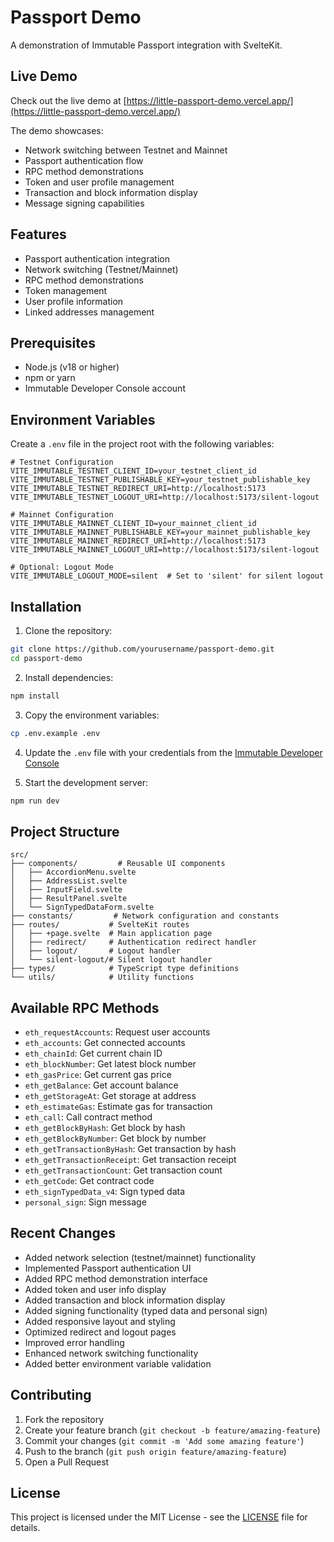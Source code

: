 # Passport Demo

A demonstration of Immutable Passport integration with SvelteKit.

## Live Demo

Check out the live demo at [https://little-passport-demo.vercel.app/](https://little-passport-demo.vercel.app/)

The demo showcases:
- Network switching between Testnet and Mainnet
- Passport authentication flow
- RPC method demonstrations
- Token and user profile management
- Transaction and block information display
- Message signing capabilities

## Features

- Passport authentication integration
- Network switching (Testnet/Mainnet)
- RPC method demonstrations
- Token management
- User profile information
- Linked addresses management

## Prerequisites

- Node.js (v18 or higher)
- npm or yarn
- Immutable Developer Console account

## Environment Variables

Create a `.env` file in the project root with the following variables:

```env
# Testnet Configuration
VITE_IMMUTABLE_TESTNET_CLIENT_ID=your_testnet_client_id
VITE_IMMUTABLE_TESTNET_PUBLISHABLE_KEY=your_testnet_publishable_key
VITE_IMMUTABLE_TESTNET_REDIRECT_URI=http://localhost:5173
VITE_IMMUTABLE_TESTNET_LOGOUT_URI=http://localhost:5173/silent-logout

# Mainnet Configuration
VITE_IMMUTABLE_MAINNET_CLIENT_ID=your_mainnet_client_id
VITE_IMMUTABLE_MAINNET_PUBLISHABLE_KEY=your_mainnet_publishable_key
VITE_IMMUTABLE_MAINNET_REDIRECT_URI=http://localhost:5173
VITE_IMMUTABLE_MAINNET_LOGOUT_URI=http://localhost:5173/silent-logout

# Optional: Logout Mode
VITE_IMMUTABLE_LOGOUT_MODE=silent  # Set to 'silent' for silent logout
```

## Installation

1. Clone the repository:
```bash
git clone https://github.com/yourusername/passport-demo.git
cd passport-demo
```

2. Install dependencies:
```bash
npm install
```

3. Copy the environment variables:
```bash
cp .env.example .env
```

4. Update the `.env` file with your credentials from the [Immutable Developer Console](https://console.immutable.com)

5. Start the development server:
```bash
npm run dev
```

## Project Structure

```
src/
├── components/         # Reusable UI components
│   ├── AccordionMenu.svelte
│   ├── AddressList.svelte
│   ├── InputField.svelte
│   ├── ResultPanel.svelte
│   └── SignTypedDataForm.svelte
├── constants/         # Network configuration and constants
├── routes/           # SvelteKit routes
│   ├── +page.svelte  # Main application page
│   ├── redirect/     # Authentication redirect handler
│   ├── logout/       # Logout handler
│   └── silent-logout/# Silent logout handler
├── types/            # TypeScript type definitions
└── utils/            # Utility functions
```

## Available RPC Methods

- `eth_requestAccounts`: Request user accounts
- `eth_accounts`: Get connected accounts
- `eth_chainId`: Get current chain ID
- `eth_blockNumber`: Get latest block number
- `eth_gasPrice`: Get current gas price
- `eth_getBalance`: Get account balance
- `eth_getStorageAt`: Get storage at address
- `eth_estimateGas`: Estimate gas for transaction
- `eth_call`: Call contract method
- `eth_getBlockByHash`: Get block by hash
- `eth_getBlockByNumber`: Get block by number
- `eth_getTransactionByHash`: Get transaction by hash
- `eth_getTransactionReceipt`: Get transaction receipt
- `eth_getTransactionCount`: Get transaction count
- `eth_getCode`: Get contract code
- `eth_signTypedData_v4`: Sign typed data
- `personal_sign`: Sign message

## Recent Changes

- Added network selection (testnet/mainnet) functionality
- Implemented Passport authentication UI
- Added RPC method demonstration interface
- Added token and user info display
- Added transaction and block information display
- Added signing functionality (typed data and personal sign)
- Added responsive layout and styling
- Optimized redirect and logout pages
- Improved error handling
- Enhanced network switching functionality
- Added better environment variable validation

## Contributing

1. Fork the repository
2. Create your feature branch (`git checkout -b feature/amazing-feature`)
3. Commit your changes (`git commit -m 'Add some amazing feature'`)
4. Push to the branch (`git push origin feature/amazing-feature`)
5. Open a Pull Request

## License

This project is licensed under the MIT License - see the [LICENSE](LICENSE) file for details.
